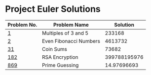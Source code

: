 # Project Euler Solutions


|                    Problem No.                  |             Problem Name                |            Solution          |
|-------------------------------------------------|-----------------------------------------|------------------------------|
| [1](https://projecteuler.net/problem=1)         |            Multiples of 3 and 5         |               233168         |
| [2](https://projecteuler.net/problem=2)         |            Even Fibonacci Numbers       |              4613732         |
| [31](https://projecteuler.net/problem=31)       |            Coin Sums                    |                73682         |
| [182](https://projecteuler.net/problem=182)     |            RSA Encryption               |         399788195976         |
| [869](https://projecteuler.net/problem=869)     |            Prime Guessing               |          14.97696693         |

